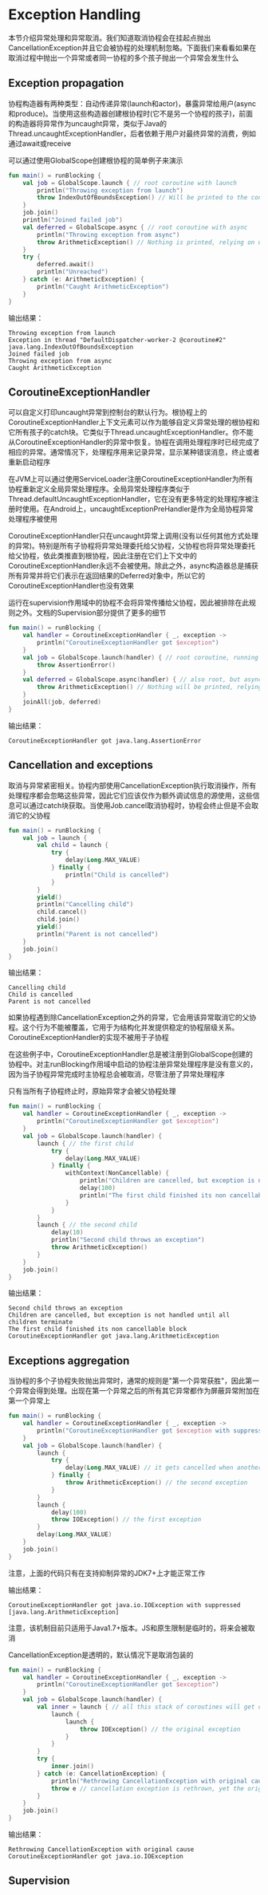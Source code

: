 # Exception Handling
本节介绍异常处理和异常取消。我们知道取消协程会在挂起点抛出CancellationException并且它会被协程的处理机制忽略。下面我们来看看如果在取消过程中抛出一个异常或者同一协程的多个孩子抛出一个异常会发生什么

## Exception propagation
协程构造器有两种类型：自动传递异常(launch和actor)，暴露异常给用户(async和produce)。当使用这些构造器创建根协程时(它不是另一个协程的孩子)，前面的构造器将异常作为uncaught异常，类似于Java的Thread.uncaughtExceptionHandler，后者依赖于用户对最终异常的消费，例如通过await或receive

可以通过使用GlobalScope创建根协程的简单例子来演示

```kotlin
fun main() = runBlocking {
    val job = GlobalScope.launch { // root coroutine with launch
        println("Throwing exception from launch")
        throw IndexOutOfBoundsException() // Will be printed to the console by Thread.defaultUncaughtExceptionHandler
    }
    job.join()
    println("Joined failed job")
    val deferred = GlobalScope.async { // root coroutine with async
        println("Throwing exception from async")
        throw ArithmeticException() // Nothing is printed, relying on user to call await
    }
    try {
        deferred.await()
        println("Unreached")
    } catch (e: ArithmeticException) {
        println("Caught ArithmeticException")
    }
}
```

输出结果：

```
Throwing exception from launch
Exception in thread "DefaultDispatcher-worker-2 @coroutine#2" java.lang.IndexOutOfBoundsException
Joined failed job
Throwing exception from async
Caught ArithmeticException
```

## CoroutineExceptionHandler
可以自定义打印uncaught异常到控制台的默认行为。根协程上的CoroutineExceptionHandler上下文元素可以作为能够自定义异常处理的根协程和它所有孩子的catch块。它类似于Thread.uncaughtExceptionHandler。你不能从CoroutineExceptionHandler的异常中恢复。协程在调用处理程序时已经完成了相应的异常。通常情况下，处理程序用来记录异常，显示某种错误消息，终止或者重新启动程序

在JVM上可以通过使用ServiceLoader注册CoroutineExceptionHandler为所有协程重新定义全局异常处理程序。全局异常处理程序类似于Thread.defaultUncaughtExceptionHandler，它在没有更多特定的处理程序被注册时使用。在Android上，uncaughtExceptionPreHandler是作为全局协程异常处理程序被使用

CoroutineExceptionHandler只在uncaught异常上调用(没有以任何其他方式处理的异常)。特别是所有子协程将异常处理委托给父协程，父协程也将异常处理委托给父协程，依此类推直到根协程，因此注册在它们上下文中的CoroutineExceptionHandler永远不会被使用。除此之外，async构造器总是捕获所有异常并将它们表示在返回结果的Deferred对象中，所以它的CoroutineExceptionHandler也没有效果

运行在supervision作用域中的协程不会将异常传播给父协程，因此被排除在此规则之外。文档的Supervision部分提供了更多的细节

```kotlin
fun main() = runBlocking {
    val handler = CoroutineExceptionHandler { _, exception -> 
        println("CoroutineExceptionHandler got $exception") 
    }
    val job = GlobalScope.launch(handler) { // root coroutine, running in GlobalScope
        throw AssertionError()
    }
    val deferred = GlobalScope.async(handler) { // also root, but async instead of launch
        throw ArithmeticException() // Nothing will be printed, relying on user to call deferred.await()
    }
    joinAll(job, deferred)    
}
```

输出结果：

```
CoroutineExceptionHandler got java.lang.AssertionError
```

## Cancellation and exceptions
取消与异常紧密相关。协程内部使用CancellationException执行取消操作，所有处理程序都会忽略这些异常，因此它们应该仅作为额外调试信息的源使用，这些信息可以通过catch块获取。当使用Job.cancel取消协程时，协程会终止但是不会取消它的父协程

```kotlin
fun main() = runBlocking {
    val job = launch {
        val child = launch {
            try {
                delay(Long.MAX_VALUE)
            } finally {
                println("Child is cancelled")
            }
        }
        yield()
        println("Cancelling child")
        child.cancel()
        child.join()
        yield()
        println("Parent is not cancelled")
    }
    job.join()    
}
```

输出结果：

```
Cancelling child
Child is cancelled
Parent is not cancelled
```

如果协程遇到除CancellationException之外的异常，它会用该异常取消它的父协程。这个行为不能被覆盖，它用于为结构化并发提供稳定的协程层级关系。CoroutineExceptionHandler的实现不被用于子协程

在这些例子中，CoroutineExceptionHandler总是被注册到GlobalScope创建的协程中。对主runBlocking作用域中启动的协程注册异常处理程序是没有意义的，因为当子协程异常完成时主协程总会被取消，尽管注册了异常处理程序

只有当所有子协程终止时，原始异常才会被父协程处理

```kotlin
fun main() = runBlocking {
    val handler = CoroutineExceptionHandler { _, exception -> 
        println("CoroutineExceptionHandler got $exception") 
    }
    val job = GlobalScope.launch(handler) {
        launch { // the first child
            try {
                delay(Long.MAX_VALUE)
            } finally {
                withContext(NonCancellable) {
                    println("Children are cancelled, but exception is not handled until all children terminate")
                    delay(100)
                    println("The first child finished its non cancellable block")
                }
            }
        }
        launch { // the second child
            delay(10)
            println("Second child throws an exception")
            throw ArithmeticException()
        }
    }
    job.join()    
}
```

输出结果：

```
Second child throws an exception
Children are cancelled, but exception is not handled until all children terminate
The first child finished its non cancellable block
CoroutineExceptionHandler got java.lang.ArithmeticException
```

## Exceptions aggregation
当协程的多个子协程失败抛出异常时，通常的规则是"第一个异常获胜"，因此第一个异常会得到处理。出现在第一个异常之后的所有其它异常都作为屏蔽异常附加在第一个异常上

```kotlin
fun main() = runBlocking {
    val handler = CoroutineExceptionHandler { _, exception ->
        println("CoroutineExceptionHandler got $exception with suppressed ${exception.suppressed.contentToString()}")
    }
    val job = GlobalScope.launch(handler) {
        launch {
            try {
                delay(Long.MAX_VALUE) // it gets cancelled when another sibling fails with IOException
            } finally {
                throw ArithmeticException() // the second exception
            }
        }
        launch {
            delay(100)
            throw IOException() // the first exception
        }
        delay(Long.MAX_VALUE)
    }
    job.join()  
}
```

注意，上面的代码只有在支持抑制异常的JDK7+上才能正常工作

输出结果：

```
CoroutineExceptionHandler got java.io.IOException with suppressed [java.lang.ArithmeticException]
```

注意，该机制目前只适用于Java1.7+版本。JS和原生限制是临时的，将来会被取消

CancellationException是透明的，默认情况下是取消包装的

```kotlin
fun main() = runBlocking {
    val handler = CoroutineExceptionHandler { _, exception ->
        println("CoroutineExceptionHandler got $exception")
    }
    val job = GlobalScope.launch(handler) {
        val inner = launch { // all this stack of coroutines will get cancelled
            launch {
                launch {
                    throw IOException() // the original exception
                }
            }
        }
        try {
            inner.join()
        } catch (e: CancellationException) {
            println("Rethrowing CancellationException with original cause")
            throw e // cancellation exception is rethrown, yet the original IOException gets to the handler  
        }
    }
    job.join()    
}
```

输出结果：

```
Rethrowing CancellationException with original cause
CoroutineExceptionHandler got java.io.IOException
```

## Supervision




























